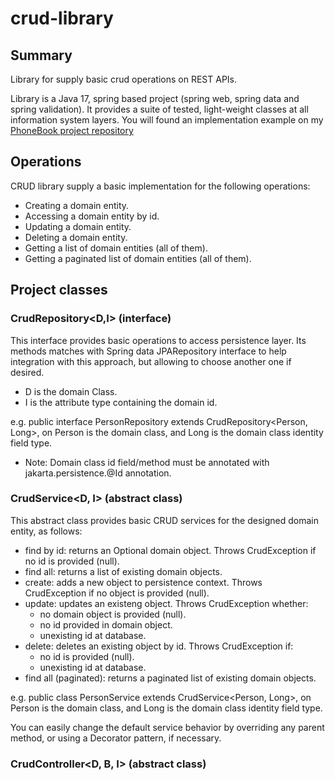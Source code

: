 # crud-library
## Summary
Library for supply basic crud operations on REST APIs.

Library is a Java 17, spring based project (spring web, spring data and spring validation). It provides a suite of tested, light-weight classes at all information system layers. You will found an implementation example on my [PhoneBook project repository](https://google.es)

## Operations
CRUD library supply a basic implementation for the following operations:
- Creating a domain entity.
- Accessing a domain entity by id.
- Updating a domain entity.
- Deleting a domain entity.
- Getting a list of domain entities (all of them).
- Getting a paginated list of domain entities (all of them).

## Project classes
### CrudRepository<D,I> (interface)
This interface provides basic operations to access persistence layer. Its methods matches with Spring data JPARepository interface to help integration with this approach, but allowing to choose another one if desired.
- D is the domain Class.
- I is the attribute type containing the domain id.

e.g. public interface PersonRepository extends CrudRepository<Person, Long>, on Person is the domain class, and Long is the domain class identity field type.
* Note: Domain class id field/method must be annotated with jakarta.persistence.@Id annotation.

### CrudService<D, I> (abstract class)
This abstract class provides basic CRUD services for the designed domain entity, as follows:
- find by id: returns an Optional domain object. Throws CrudException if no id is provided (null).
- find all: returns a list of existing domain objects.
- create: adds a new object to persistence context. Throws CrudException if no object is provided (null).
- update: updates an existeng object. Throws CrudException whether:
  - no domain object is provided (null).
  - no id provided in domain object.
  - unexisting id at database.
- delete: deletes an existing object by id. Throws CrudException if:
  - no id is provided (null).
  - unexisting id at database.
- find all (paginated): returns a paginated list of existing domain objects.

e.g. public class PersonService extends CrudService<Person, Long>, on Person is the domain class, and Long is the domain class identity field type.

You can easily change the default service behavior by overriding any parent method, or using a Decorator pattern, if necessary.

### CrudController<D, B, I> (abstract class)







  
